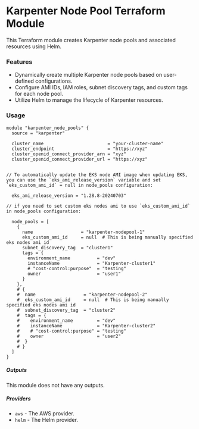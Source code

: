 # Karpenter Node Pool Terraform Module

This Terraform module creates Karpenter node pools and associated resources using Helm.

### Features

- Dynamically create multiple Karpenter node pools based on user-defined configurations.
- Configure AMI IDs, IAM roles, subnet discovery tags, and custom tags for each node pool.
- Utilize Helm to manage the lifecycle of Karpenter resources.

### Usage

```hcl
module "karpenter_node_pools" {
  source = "karpenter"

  cluster_name                        = "your-cluster-name"
  cluster_endpoint                    = "https://xyz"
  cluster_openid_connect_provider_arn = "xyz"
  cluster_openid_connect_provider_url = "https://xyz"
  

// To automatically update the EKS node AMI image when updating EKS, you can use the `eks_ami_release_version` variable and set `eks_custom_ami_id` = null in node_pools configuration:

  eks_ami_release_version = "1.28.8-20240703" 

// if you need to set custom eks nodes ami to use `eks_custom_ami_id` in node_pools configuration:

  node_pools = [
    {
      name                  = "karpenter-nodepool-1"
      eks_custom_ami_id     = null  # This is being manually specified eks nodes ami id
      subnet_discovery_tag  = "cluster1"
      tags = {
        environment_name          = "dev"
        instanceName              = "Karpenter-cluster1"
        # "cost-control:purpose"  = "testing"
        owner                     = "user1"
      }
    },
    # {
    #  name                  = "karpenter-nodepool-2"
    #  eks_custom_ami_id     = null  # This is being manually specified eks nodes ami id
    #  subnet_discovery_tag  = "cluster2"
    #  tags = {
    #    environment_name         = "dev"
    #    instanceName             = "Karpenter-cluster2"
    #    # "cost-control:purpose" = "testing"
    #    owner                    = "user2"
    #  }
    # }
  ]
}
```

##### Outputs

This module does not have any outputs.

##### Providers

- `aws` - The AWS provider.
- `helm` - The Helm provider.
